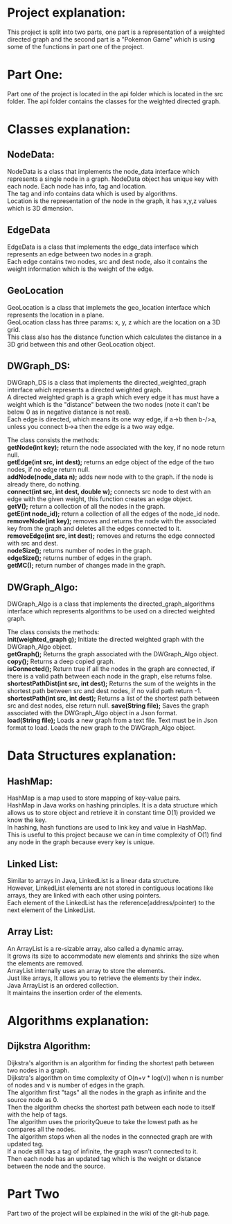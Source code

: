 Project explanation:
=
This project is split into two parts, one part is a representation of a weighted directed graph and the second part is a "Pokemon Game" which is using some of the functions in part one of the project. 

Part One:
=
Part one of the project is located in the api folder which is located in the src folder. 
The api folder contains the classes for the weighted directed graph. 


Classes explanation:
=
## NodeData:

NodeData is a class that implements the node_data interface which represents a single node in a graph. 
NodeData object has unique key with each node. Each node has info, tag and location.  
The tag and info contains data which is used by algorithms.   
Location is the representation of the node in the graph, it has x,y,z values which is 3D dimension. 

## EdgeData

EdgeData is a class that implements the edge_data interface which represents an edge between two nodes in a graph.  
Each edge contains two nodes, src and dest node, also it contains the weight information which is the weight of the edge. 


## GeoLocation

GeoLocation is a class that implemets the geo_location interface which represents the location in a plane.  
GeoLocation class has three params: x, y, z which are the location on a 3D grid.  
This class also has the distance function which calculates the distance in a 3D grid between this and other GeoLocation object. 

## DWGraph_DS:

DWGraph_DS is a class that implements the directed_weighted_graph interface which represents a directed weighted graph.  
A directed weighted graph is a graph which every edge it has must have a weight which is the "distance" between the two nodes (note it can't be below 0 as in negative distance is not real).  
Each edge is directed, which means its one way edge, if a->b then b-/>a, unless you connect b->a then the edge is a two way edge.  

The class consists the methods:  
**getNode(int key);** return the node associated with the key, if no node return null.   
**getEdge(int src, int dest);** returns an edge object of the edge of the two nodes, if no edge return null.  
**addNode(node_data n);** adds new node with to the graph. if the node is already there, do nothing.  
**connect(int src, int dest, double w);** connects src node to dest with an edge with the given weight, this function creates an edge object.  
**getV();** return a collection of all the nodes in the graph.  
**getE(int node_id);** return a collection of all the edges of the node_id node.  
**removeNode(int key);** removes and returns the node with the associated key from the graph and deletes all the edges connected to it.  
**removeEdge(int src, int dest);** removes and returns the edge connected with src and dest.  
**nodeSize();** returns number of nodes in the graph.  
**edgeSize();** returns number of edges in the graph.  
**getMC();** return number of changes made in the graph.  

## DWGraph_Algo:  

DWGraph_Algo is a class that implements the directed_graph_algorithms interface which represents algorithms to be used on a directed weighted graph.   

The class consists the methods:  
**init(weighted_graph g);** Initiate the directed weighted graph with the DWGraph_Algo object.  
**getGraph();** Returns the graph associated with the DWGraph_Algo object.  
**copy();** Returns a deep copied graph.  
**isConnected();** Return true if all the nodes in the graph are connected, if there is a valid path between each node in the graph, else returns false.  
**shortestPathDist(int src, int dest);** Returns the sum of the weights in the shortest path between src and dest nodes, if no valid path return -1.  
**shortestPath(int src, int dest);** Returns a list of the shortest path between src and dest nodes, else return null. 
**save(String file);** Saves the graph associated with the DWGraph_Algo object in a Json format.  
**load(String file);** Loads a new graph from a text file. Text must be in Json format to load. Loads the new graph to the DWGraph_Algo object.  

Data Structures explanation:
=
## HashMap:

HashMap is a map used to store mapping of key-value pairs.  
HashMap in Java works on hashing principles. It is a data structure which allows us to store object and retrieve it in constant time O(1) provided we know the key.  
In hashing, hash functions are used to link key and value in HashMap.  
This is useful to this project because we can in time complexity of O(1) find any node in the graph because every key is unique.  

## Linked List:  

Similar to arrays in Java, LinkedList is a linear data structure.   
However, LinkedList elements are not stored in contiguous locations like arrays, they are linked with each other using pointers.  
Each element of the LinkedList has the reference(address/pointer) to the next element of the LinkedList.  

## Array List:

An ArrayList is a re-sizable array, also called a dynamic array.  
It grows its size to accommodate new elements and shrinks the size when the elements are removed.  
ArrayList internally uses an array to store the elements.  
Just like arrays, It allows you to retrieve the elements by their index.  
Java ArrayList is an ordered collection.  
It maintains the insertion order of the elements.  

Algorithms explanation:
=
## Dijkstra Algorithm:

Dijkstra's algorithm is an algorithm for finding the shortest path between two nodes in a graph.  
Dijkstra's algorithm on time complexity of O(n+v * log(v)) when n is number of nodes and v is number of edges in the graph.  
The algorithm first "tags" all the nodes in the graph as infinite and the source node as 0.  
Then the algorithm checks the shortest path between each node to itself with the help of tags.  
The algorithm uses the priorityQueue to take the lowest path as he compares all the nodes.  
The algorithm stops when all the nodes in the connected graph are with updated tag.  
If a node still has a tag of infinite, the graph wasn't connected to it.  
Then each node has an updated tag which is the weight or distance between the node and the source.  


# Part Two 
Part two of the project will be explained in the wiki of the git-hub page.  